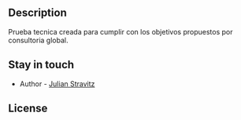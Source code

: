 ## Description

Prueba tecnica creada para cumplir con los objetivos propuestos por consultoria global.

## Stay in touch

- Author - [Julian Stravitz](https:www.github.com/julzz23)


## License


